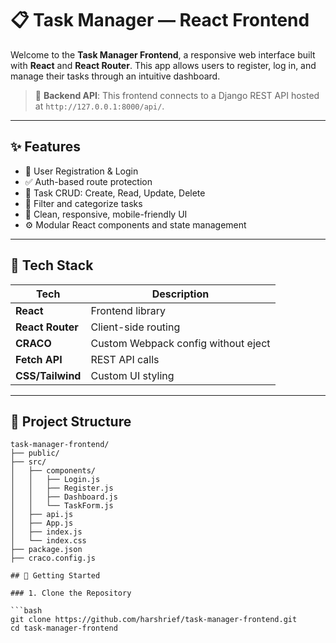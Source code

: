 # 📋 Task Manager — React Frontend

Welcome to the **Task Manager Frontend**, a responsive web interface built with **React** and **React Router**. This app allows users to register, log in, and manage their tasks through an intuitive dashboard.

> 🔗 **Backend API**: This frontend connects to a Django REST API hosted at `http://127.0.0.1:8000/api/`.

---

## ✨ Features

- 🔐 User Registration & Login
- ✅ Auth-based route protection
- 🧩 Task CRUD: Create, Read, Update, Delete
- 🔎 Filter and categorize tasks
- 🎨 Clean, responsive, mobile-friendly UI
- ⚙️ Modular React components and state management

---

## 🧱 Tech Stack

| Tech             | Description                         |
|------------------|-------------------------------------|
| **React**        | Frontend library                    |
| **React Router** | Client-side routing                 |
| **CRACO**        | Custom Webpack config without eject |
| **Fetch API**    | REST API calls                      |
| **CSS/Tailwind** | Custom UI styling                   |

---

## 📂 Project Structure

```plaintext
task-manager-frontend/
├── public/
├── src/
│   ├── components/
│   │   ├── Login.js
│   │   ├── Register.js
│   │   ├── Dashboard.js
│   │   └── TaskForm.js
│   ├── api.js
│   ├── App.js
│   ├── index.js
│   └── index.css
├── package.json
├── craco.config.js

## 🚀 Getting Started

### 1. Clone the Repository

```bash
git clone https://github.com/harshrief/task-manager-frontend.git
cd task-manager-frontend
